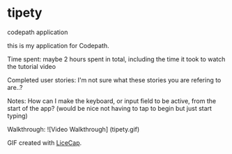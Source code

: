 # tipety
codepath application


this is my application for Codepath. 

Time spent: maybe 2 hours spent in total, including the time it took to watch the tutorial video

Completed user stories:
I'm not sure what these stories you are refering to are..?
 
 
Notes:
How can I make the keyboard, or input field to be active, from the start of the app? (would be nice not having to tap to begin but just start typing)

Walkthrough:
![Video Walkthrough]
(tipety.gif)

GIF created with [LiceCap](http://www.cockos.com/licecap/).
